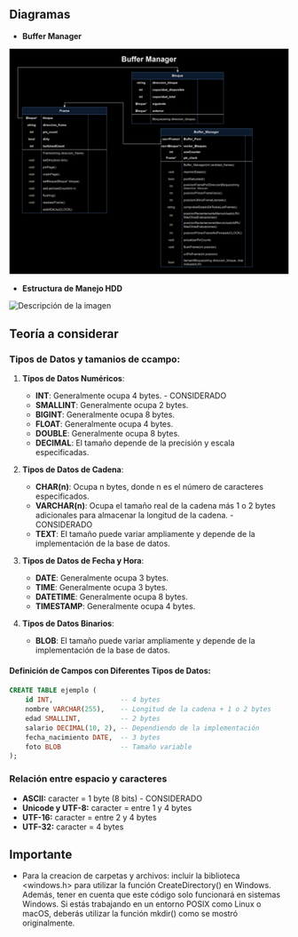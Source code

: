 ## **Diagramas**

- **Buffer Manager**

![Descripción de la imagen](imgs/Diagrama_BufferManager.png)

- **Estructura de Manejo HDD**

![Descripción de la imagen](imgs/Diagrama_Estructura_Espacio_HDD.svg)


## **Teoría a considerar**

### Tipos de Datos y tamanios de ccampo:

1. **Tipos de Datos Numéricos**:
   - **INT**: Generalmente ocupa 4 bytes. - CONSIDERADO
   - **SMALLINT**: Generalmente ocupa 2 bytes.
   - **BIGINT**: Generalmente ocupa 8 bytes.
   - **FLOAT**: Generalmente ocupa 4 bytes.
   - **DOUBLE**: Generalmente ocupa 8 bytes.
   - **DECIMAL**: El tamaño depende de la precisión y escala especificadas.

2. **Tipos de Datos de Cadena**:
   - **CHAR(n)**: Ocupa n bytes, donde n es el número de caracteres especificados. 
   - **VARCHAR(n)**: Ocupa el tamaño real de la cadena más 1 o 2 bytes adicionales para almacenar la longitud de la cadena. - CONSIDERADO
   - **TEXT**: El tamaño puede variar ampliamente y depende de la implementación de la base de datos.

3. **Tipos de Datos de Fecha y Hora**:
   - **DATE**: Generalmente ocupa 3 bytes.
   - **TIME**: Generalmente ocupa 3 bytes.
   - **DATETIME**: Generalmente ocupa 8 bytes.
   - **TIMESTAMP**: Generalmente ocupa 4 bytes.

4. **Tipos de Datos Binarios**:
   - **BLOB**: El tamaño puede variar ampliamente y depende de la implementación de la base de datos.

#### Definición de Campos con Diferentes Tipos de Datos:

```sql
CREATE TABLE ejemplo (
    id INT,                 -- 4 bytes
    nombre VARCHAR(255),    -- Longitud de la cadena + 1 o 2 bytes
    edad SMALLINT,          -- 2 bytes
    salario DECIMAL(10, 2), -- Dependiendo de la implementación
    fecha_nacimiento DATE,  -- 3 bytes
    foto BLOB               -- Tamaño variable
);
```

### Relación entre espacio y caracteres

- **ASCII:** caracter = 1 byte (8 bits) - CONSIDERADO
- **Unicode y UTF-8:** caracter = entre 1 y 4 bytes
- **UTF-16:** caracter = entre 2 y 4 bytes
- **UTF-32:** caracter = 4 bytes

## **Importante**

- Para la creacion de carpetas y archivos: incluir la biblioteca <windows.h> para utilizar la función CreateDirectory() en Windows. Además, tener en cuenta que este código solo funcionará en sistemas Windows. Si estás trabajando en un entorno POSIX como Linux o macOS, deberás utilizar la función mkdir() como se mostró originalmente.





